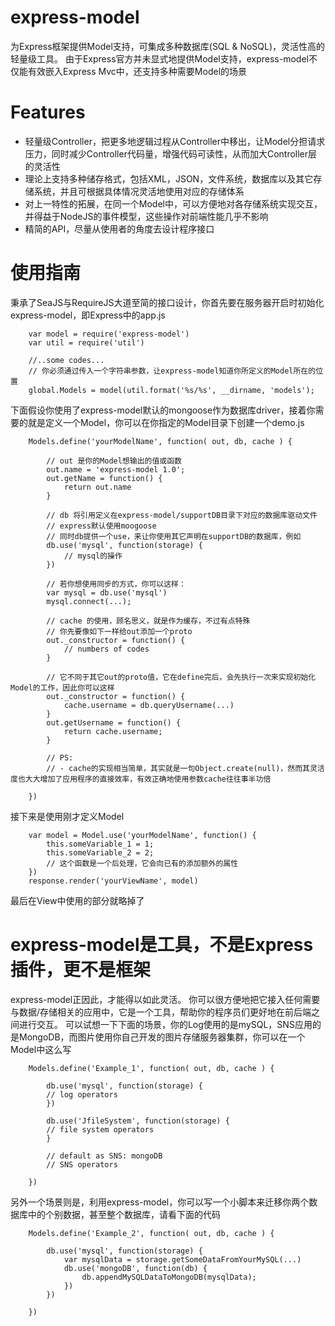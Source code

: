 # express-model

为Express框架提供Model支持，可集成多种数据库(SQL & NoSQL)，灵活性高的轻量级工具。
由于Express官方并未显式地提供Model支持，express-model不仅能有效嵌入Express Mvc中，还支持多种需要Model的场景

# Features

* 轻量级Controller，把更多地逻辑过程从Controller中移出，让Model分担请求压力，同时减少Controller代码量，增强代码可读性，从而加大Controller层的灵活性
* 理论上支持多种储存格式，包括XML，JSON，文件系统，数据库以及其它存储系统，并且可根据具体情况灵活地使用对应的存储体系
* 对上一特性的拓展，在同一个Model中，可以方便地对各存储系统实现交互，并得益于NodeJS的事件模型，这些操作对前端性能几乎不影响
* 精简的API，尽量从使用者的角度去设计程序接口

# 使用指南

秉承了SeaJS与RequireJS大道至简的接口设计，你首先要在服务器开启时初始化express-model，即Express中的app.js
```
	var model = require('express-model')
	var util = require('util')
	
	//..some codes...
	// 你必须通过传入一个字符串参数，让express-model知道你所定义的Model所在的位置
	global.Models = model(util.format('%s/%s', __dirname, 'models');
```
下面假设你使用了express-model默认的mongoose作为数据库driver，接着你需要的就是定义一个Model，你可以在你指定的Model目录下创建一个demo.js
```
	Models.define('yourModelName', function( out, db, cache ) {
		
		// out 是你的Model想输出的值或函数
		out.name = 'express-model 1.0';
		out.getName = function() {
			return out.name
		}
		
		// db 将引用定义在express-model/supportDB目录下对应的数据库驱动文件
		// express默认使用moogoose
		// 同时db提供一个use，来让你使用其它声明在supportDB的数据库，例如
		db.use('mysql', function(storage) {
			// mysql的操作
		})
		
		// 若你想使用同步的方式，你可以这样：
		var mysql = db.use('mysql')
		mysql.connect(...);
		
		// cache 的使用，顾名思义，就是作为缓存，不过有点特殊
		// 你先要像如下一样给out添加一个proto
		out._constructor = function() {
			// numbers of codes
		}
		
		// 它不同于其它out的proto值，它在define完后，会先执行一次来实现初始化Model的工作，因此你可以这样
		out._constructor = function() {
			cache.username = db.queryUsername(...)
		}
		out.getUsername = function() {
			return cache.username;
		}
		
		// PS:
		// - cache的实现相当简单，其实就是一句Object.create(null)，然而其灵活度也大大增加了应用程序的直接效率，有效正确地使用参数cache往往事半功倍
		
	})
```
接下来是使用刚才定义Model
```
	var model = Model.use('yourModelName', function() {
		this.someVariable_1 = 1;
		this.someVariable_2 = 2;
		// 这个函数是一个后处理，它会向已有的添加额外的属性
	})
	response.render('yourViewName', model)
```
最后在View中使用的部分就略掉了


# express-model是工具，不是Express插件，更不是框架

express-model正因此，才能得以如此灵活。
你可以很方便地把它接入任何需要与数据/存储相关的应用中，它是一个工具，帮助你的程序员们更好地在前后端之间进行交互。
可以试想一下下面的场景，你的Log使用的是mySQL，SNS应用的是MongoDB，而图片使用你自己开发的图片存储服务器集群，你可以在一个Model中这么写
```
	Models.define('Example_1', function( out, db, cache ) {
	
		db.use('mysql', function(storage) {
		// log operators
		})
	
		db.use('JfileSystem', function(storage) {
		// file system operators
		}
	
		// default as SNS: mongoDB
		// SNS operators
	
	})
```
另外一个场景则是，利用express-model，你可以写一个小脚本来迁移你两个数据库中的个别数据，甚至整个数据库，请看下面的代码
```
	Models.define('Example_2', function( out, db, cache ) {
	
		db.use('mysql', function(storage) {
			var mysqlData = storage.getSomeDataFromYourMySQL(...)
			db.use('mongoDB', function(db) {
				db.appendMySQLDataToMongoDB(mysqlData);
			})
		})
	
	})
```